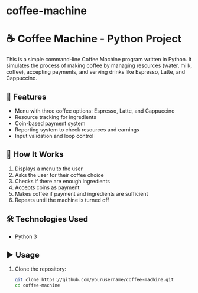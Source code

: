 # coffee-machine
# ☕ Coffee Machine - Python Project

This is a simple command-line Coffee Machine program written in Python. It simulates the process of making coffee by managing resources (water, milk, coffee), accepting payments, and serving drinks like Espresso, Latte, and Cappuccino.

## 🚀 Features

- Menu with three coffee options: Espresso, Latte, and Cappuccino
- Resource tracking for ingredients
- Coin-based payment system
- Reporting system to check resources and earnings
- Input validation and loop control

## 🧠 How It Works

1. Displays a menu to the user
2. Asks the user for their coffee choice
3. Checks if there are enough ingredients
4. Accepts coins as payment
5. Makes coffee if payment and ingredients are sufficient
6. Repeats until the machine is turned off

## 🛠️ Technologies Used

- Python 3

## ▶️ Usage

1. Clone the repository:
   ```bash
   git clone https://github.com/yourusername/coffee-machine.git
   cd coffee-machine


